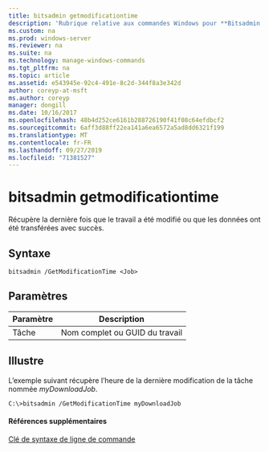 ```yaml
---
title: bitsadmin getmodificationtime
description: 'Rubrique relative aux commandes Windows pour **Bitsadmin getmodificationtime** : récupère l’heure de la dernière modification du travail ou le transfert des données.'
ms.custom: na
ms.prod: windows-server
ms.reviewer: na
ms.suite: na
ms.technology: manage-windows-commands
ms.tgt_pltfrm: na
ms.topic: article
ms.assetid: e543945e-92c4-491e-8c2d-344f8a3e342d
author: coreyp-at-msft
ms.author: coreyp
manager: dongill
ms.date: 10/16/2017
ms.openlocfilehash: 48b4d252ce6161b288726190f41f08c64efdbcf2
ms.sourcegitcommit: 6aff3d88ff22ea141a6ea6572a5ad8dd6321f199
ms.translationtype: MT
ms.contentlocale: fr-FR
ms.lasthandoff: 09/27/2019
ms.locfileid: "71381527"
---
```

# <a name="bitsadmin-getmodificationtime"></a>bitsadmin getmodificationtime



Récupère la dernière fois que le travail a été modifié ou que les données ont été transférées avec succès.

## <a name="syntax"></a>Syntaxe

```
bitsadmin /GetModificationTime <Job>
```

## <a name="parameters"></a>Paramètres

|Paramètre|Description|
|---------|-----------|
|Tâche|Nom complet ou GUID du travail|

## <a name="BKMK_examples"></a>Illustre

L’exemple suivant récupère l’heure de la dernière modification de la tâche nommée *myDownloadJob*.
```
C:\>bitsadmin /GetModificationTime myDownloadJob
```

#### <a name="additional-references"></a>Références supplémentaires

[Clé de syntaxe de ligne de commande](command-line-syntax-key.md)